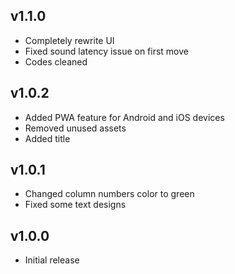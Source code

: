 ## v1.1.0
- Completely rewrite UI
- Fixed sound latency issue on first move
- Codes cleaned

## v1.0.2
- Added PWA feature for Android and iOS devices
- Removed unused assets
- Added title

## v1.0.1
- Changed column numbers color to green
- Fixed some text designs

## v1.0.0
- Initial release
